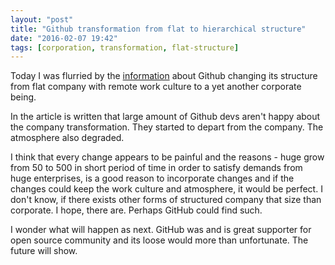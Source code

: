 ```yaml
---
layout: "post"
title: "Github transformation from flat to hierarchical structure"
date: "2016-02-07 19:42"
tags: [corporation, transformation, flat-structure]
---
```


Today I was flurried by the [information](http://www.businessinsider.com/github-the-full-inside-story-2016-2) about Github changing
its structure from flat company with remote work culture to a yet another corporate being.

In the article is written that large amount of Github devs aren't happy about the company transformation. They started to depart from the company. The atmosphere also degraded.

I think that every change appears to be painful and the reasons - huge grow from 50 to 500 in short period of time in order to satisfy demands from huge enterprises, is a good reason to incorporate changes and if the changes could keep the work culture and atmosphere, it would be perfect. I don't know, if there exists other forms of structured company that size than corporate. I hope, there are. Perhaps GitHub could find such.

I wonder what will happen as next. GitHub was and is great supporter for open source community and its loose would more than unfortunate. The future will show.
